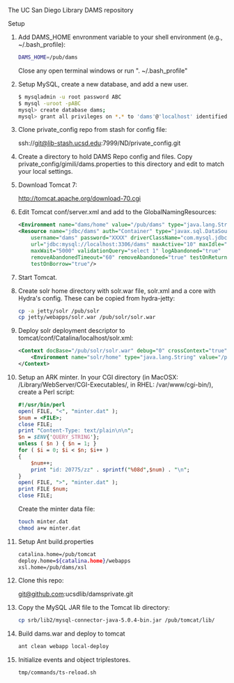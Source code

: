 The UC San Diego Library DAMS repository

Setup

1. Add DAMS_HOME envronment variable to your shell environment (e.g., ~/.bash_profile):

    ``` sh
    DAMS_HOME=/pub/dams
    ```

    Close any open terminal windows or run ". ~/.bash_profile"

1. Setup MySQL, create a new database, and add a new user.

    ``` sh
    $ mysqladmin -u root password ABC
    $ mysql -uroot -pABC
    mysql> create database dams;
    mysql> grant all privileges on *.* to 'dams'@'localhost' identified by 'XYZ';
    ```

2. Clone private_config repo from stash for config file:

     ssh://git@lib-stash.ucsd.edu:7999/ND/private_config.git

3. Create a directory to hold DAMS Repo config and files.  Copy private_config/gimili/dams.properties to this directory and edit to match your local settings.

4. Download Tomcat 7:

     http://tomcat.apache.org/download-70.cgi

5. Edit Tomcat conf/server.xml and add to the GlobalNamingResources:

    ``` xml
    <Environment name="dams/home" value="/pub/dams" type="java.lang.String"/>
    <Resource name="jdbc/dams" auth="Container" type="javax.sql.DataSource"
        username="dams" password="XXXX" driverClassName="com.mysql.jdbc.Driver"
        url="jdbc:mysql://localhost:3306/dams" maxActive="10" maxIdle="3"
        maxWait="5000" validationQuery="select 1" logAbandoned="true"
        removeAbandonedTimeout="60" removeAbandoned="true" testOnReturn="true"
        testOnBorrow="true"/>
    ```

6. Start Tomcat.

7. Create solr home directory with solr.war file, solr.xml and a core with
    Hydra's config.  These can be copied from hydra-jetty:

    ``` sh
    cp -a jetty/solr /pub/solr
    cp jetty/webapps/solr.war /pub/solr/solr.war
    ```

8. Deploy solr deployment descriptor to tomcat/conf/Catalina/localhost/solr.xml:

    ```xml
    <Context docBase="/pub/solr/solr.war" debug="0" crossContext="true" >
        <Environment name="solr/home" type="java.lang.String" value="/pub/solr" override="true" />
    </Context>
    ```

9. Setup an ARK minter.  In your CGI directory (in MacOSX: /Library/WebServer/CGI-Executables/, in RHEL: /var/www/cgi-bin/), create a Perl script:

    ```perl
    #!/usr/bin/perl
    open( FILE, "<", "minter.dat" );
    $num = <FILE>;
    close FILE;
    print "Content-Type: text/plain\n\n";
    $n = $ENV{'QUERY_STRING'};
    unless ( $n ) { $n = 1; }
    for ( $i = 0; $i < $n; $i++ )
    {
        $num++;
        print "id: 20775/zz" . sprintf("%08d",$num) . "\n";
    }
    open( FILE, ">", "minter.dat" );
    print FILE $num;
    close FILE;
    ```

    Create the minter data file:

    ``` sh
    touch minter.dat
    chmod a+w minter.dat
    ```

7. Setup Ant build.properties

    ``` sh
    catalina.home=/pub/tomcat
    deploy.home=${catalina.home}/webapps
    xsl.home=/pub/dams/xsl
    ```

8. Clone this repo:

     git@github.com:ucsdlib/damsprivate.git

9. Copy the MySQL JAR file to the Tomcat lib directory:

    ``` sh
    cp srb/lib2/mysql-connector-java-5.0.4-bin.jar /pub/tomcat/lib/
    ```

10. Build dams.war and deploy to tomcat

    ``` sh
    ant clean webapp local-deploy
    ```

11. Initialize events and object triplestores.

    ``` sh
    tmp/commands/ts-reload.sh
    ```
